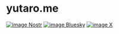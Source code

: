 # yutaro.me
[![image Nostr](https://yutaro.me/wp-content/uploads/2024/04/Nostr-top.png)](https://primal.net/yutaro)
[![image Bluesky](https://yutaro.me/wp-content/uploads/2024/04/Bluesky-top.png)](https://bsky.app/profile/yutaro.bsky.social)
[![image X](https://yutaro.me/wp-content/uploads/2024/05/061D94FA-5D24-4172-BE63-78D83EB0CB6F.png)](https://x.com/yutaro21jp)

